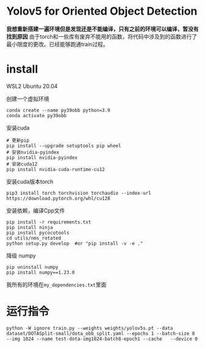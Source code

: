 # Yolov5 for Oriented Object Detection

**我想重新搭建一遍环境但是发现还是不能编译，只有之前的环境可以编译，暂没有找到原因**
由于torch和一些库有废弃不能用的函数，将代码中涉及到的函数进行了最小限度的更改。已经能够跑通train过程。

# install

WSL2 Ubuntu 20.04

创建一个虚拟环境
```shell
conda create --name py39obb python=3.9
conda activate py39obb
```

安装cuda
```shell
# 更新pip
pip install --upgrade setuptools pip wheel
# 安装nvidia-pyindex
pip install nvidia-pyindex
# 安装cuda12
pip install nvidia-cuda-runtime-cu12
```

安装cuda版本torch
```shell
pip3 install torch torchvision torchaudio --index-url https://download.pytorch.org/whl/cu128
```

安装依赖，编译Cpp文件
```shell
pip install -r requirements.txt
pip install ninja
pip install pycocotools
cd utils/nms_rotated
python setup.py develop  #or "pip install -v -e ."
```

降级 numpy

```shell
pip uninstall numpy
pip install numpy==1.23.0
```


我所有的环境在`my_dependencies.txt`里面

# 运行指令

```shell
python -W ignore train.py --weights weights/yolov5s.pt --data dataset/DOTASplit-small/dota_obb_split.yaml --epochs 1 --batch-size 8 --img 1024 --name test-dota-img1024-batch8-epoch1 --cache   --device 0
```
